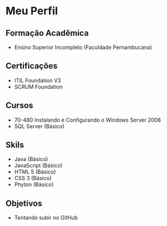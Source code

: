 # Meu Perfil

## Formação Acadêmica

 * Ensino Superior Incompleto (Faculdade Pernambucana)

## Certificações

 * ITIL Foundation V3
 * SCRUM Foundation

## Cursos
 * 70-480 Instalando e Configurando o Windows Server 2008
 * SQL Server (Básico)
 
## Skils
 * Java (Básico)
 * JavaScript (Básico)
 * HTML 5 (Básico)
 * CSS 3 (Básico)
 * Phyton (Básico)

## Objetivos
 * Tentando subir no GitHub
